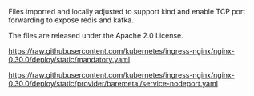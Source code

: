 Files imported and locally adjusted to support kind and enable TCP
port forwarding to expose redis and kafka.

The files are released under the Apache 2.0 License.

https://raw.githubusercontent.com/kubernetes/ingress-nginx/nginx-0.30.0/deploy/static/mandatory.yaml

https://raw.githubusercontent.com/kubernetes/ingress-nginx/nginx-0.30.0/deploy/static/provider/baremetal/service-nodeport.yaml
